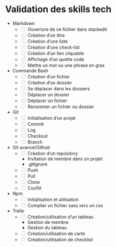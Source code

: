 <h1 id="validation-des-skills-tech">Validation des skills tech</h1>
<ul>
<li>Markdown
<ul>
<li class="task-list-item"><input type="checkbox" class="task-list-item-checkbox" disabled=""> Ouverture de ce fichier dans stackedit</li>
<li class="task-list-item"><input type="checkbox" class="task-list-item-checkbox" disabled=""> Création d’un titre</li>
<li class="task-list-item"><input type="checkbox" class="task-list-item-checkbox" disabled=""> Création d’une liste</li>
<li class="task-list-item"><input type="checkbox" class="task-list-item-checkbox" disabled=""> Création d’une check-list</li>
<li class="task-list-item"><input type="checkbox" class="task-list-item-checkbox" disabled=""> Création d’un lien cliquable</li>
<li class="task-list-item"><input type="checkbox" class="task-list-item-checkbox" disabled=""> Affichage d’un quotte code</li>
<li class="task-list-item"><input type="checkbox" class="task-list-item-checkbox" disabled=""> Mettre un mot ou une phrase en gras</li>
</ul>
</li>
<li>Commande Bash
<ul>
<li class="task-list-item"><input type="checkbox" class="task-list-item-checkbox" disabled=""> Création d’un fichier</li>
<li class="task-list-item"><input type="checkbox" class="task-list-item-checkbox" disabled=""> Création d’un dossier</li>
<li class="task-list-item"><input type="checkbox" class="task-list-item-checkbox" disabled=""> Se déplacer dans les dossiers</li>
<li class="task-list-item"><input type="checkbox" class="task-list-item-checkbox" disabled="">  Déplacer un dossier</li>
<li class="task-list-item"><input type="checkbox" class="task-list-item-checkbox" disabled=""> Déplacer un fichier</li>
<li class="task-list-item"><input type="checkbox" class="task-list-item-checkbox" disabled=""> Renommer un fichier ou dossier</li>
</ul>
</li>
<li>Git
<ul>
<li class="task-list-item"><input type="checkbox" class="task-list-item-checkbox" disabled=""> Initialisation d’un projet</li>
<li class="task-list-item"><input type="checkbox" class="task-list-item-checkbox" disabled="">  Commit</li>
<li class="task-list-item"><input type="checkbox" class="task-list-item-checkbox" disabled=""> Log</li>
<li class="task-list-item"><input type="checkbox" class="task-list-item-checkbox" disabled=""> Checkout</li>
<li class="task-list-item"><input type="checkbox" class="task-list-item-checkbox" disabled=""> Branch</li>
</ul>
</li>
<li>Git avancé/Github
<ul>
<li class="task-list-item"><input type="checkbox" class="task-list-item-checkbox" disabled=""> Création d’un repository
<ul>
<li>Invitation de membre dans un projet</li>
<li>.gitignore</li>
</ul>
</li>
<li class="task-list-item"><input type="checkbox" class="task-list-item-checkbox" disabled=""> Push</li>
<li class="task-list-item"><input type="checkbox" class="task-list-item-checkbox" disabled=""> Pull</li>
<li class="task-list-item"><input type="checkbox" class="task-list-item-checkbox" disabled=""> Clone</li>
<li class="task-list-item"><input type="checkbox" class="task-list-item-checkbox" disabled=""> Conflit</li>
</ul>
</li>
<li>Npm
<ul>
<li class="task-list-item"><input type="checkbox" class="task-list-item-checkbox" disabled=""> Initialisation et utilisation</li>
<li class="task-list-item"><input type="checkbox" class="task-list-item-checkbox" disabled="">  Compiler un fichier sass vers un css</li>
</ul>
</li>
<li>Trello
<ul>
<li class="task-list-item"><input type="checkbox" class="task-list-item-checkbox" disabled=""> Création/utilisation d’un tableau
<ul>
<li>Gestion de membre</li>
<li>Gestion du tableau</li>
</ul>
</li>
<li class="task-list-item"><input type="checkbox" class="task-list-item-checkbox" disabled=""> Création/utilisation de carte</li>
<li class="task-list-item"><input type="checkbox" class="task-list-item-checkbox" disabled=""> Création/utilisation de checklist</li>
</ul>
</li>
</ul>

